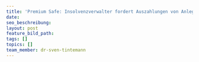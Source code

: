 ```yaml
---
title: 'Premium Safe: Insolvenzverwalter fordert Auszahlungen von Anlegern zurück'
date:
seo_beschreibung:
layout: post
feature_bild_path:
tags: []
topics: []
team_member: dr-sven-tintemann
---
```

